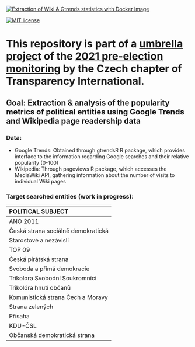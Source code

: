 [![Extraction of Wiki & Gtrends statistics with Docker Image](https://github.com/opop999/election_monitoring_popularity_wiki_gtrends/actions/workflows/docker.yml/badge.svg)](https://github.com/opop999/election_monitoring_popularity_wiki_gtrends/actions/workflows/docker.yml)

[![MIT license](https://img.shields.io/badge/License-MIT-blue.svg)](https://lbesson.mit-license.org/)

# This repository is part of a [umbrella project](https://github.com/opop999?tab=projects) of the [2021 pre-election monitoring](https://www.transparentnivolby.cz/snemovna2021/) by the Czech chapter of Transparency International.

## Goal: Extraction & analysis of the popularity metrics of political entities using Google Trends and Wikipedia page readership data

### Data: 
- Google Trends: Obtained through gtrendsR R package, which provides interface to the information regarding Google searches and their relative popularity (0-100)
- Wikipedia: Through pageviews R package, which accesses the MediaWiki API, gathering information about the number of visits to individual Wiki pages


### Target searched entities (work in progress):

| **POLITICAL SUBJECT**                 | 
| :---                                  | 
| ANO 2011                              |
| Česká strana sociálně demokratická    |
| Starostové a nezávislí                |
| TOP 09                                |
| Česká pirátská strana                 |
| Svoboda a přímá demokracie            |
| Trikolora Svobodní Soukromníci        |
| Trikolóra hnutí občanů                |
| Komunistická strana Čech a Moravy     |
| Strana zelených                       |
| Přísaha                               |
| KDU-ČSL                               |
| Občanská demokratická strana          |                          
